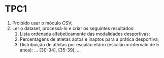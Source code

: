 # TPC1

1. Proibido usar o módulo CSV;
2. Ler o dataset, processá-lo e criar os seguintes resultados:
    1. Lista ordenada alfabeticamente das modalidades desportivas;
    2. Percentagens de atletas aptos e inaptos para a prática desportiva;
    3. Distribuição de atletas por escalão etário (escalão = intervalo de 5 anos): ... [30-34], [35-39], ...

